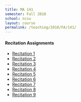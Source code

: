 ```yaml
---
title: MA 141
semester: Fall 2018 
school: ncsu
layout: course
permalink: /teaching/2018/FA/141/
---
```


<h4>Recitation Assignments</h4>
<ul>
<li><a href="/assets/course-content/2018/FA/141/aug28.pdf">Recitation 1</a></li>
<li><a href="/assets/course-content/2018/FA/141/sep4.pdf">Recitation 2</a></li>
<li><a href="/assets/course-content/2018/FA/141/sep25.pdf">Recitation 3</a></li>
<li><a href="/assets/course-content/2018/FA/141/oct2.pdf">Recitation 4</a></li>
<li><a href="/assets/course-content/2018/FA/141/oct16.pdf">Recitation 5</a></li>
<li><a href="/assets/course-content/2018/FA/141/oct23.pdf">Recitation 6</a></li>
<li><a href="/assets/course-content/2018/FA/141/nov6.pdf">Recitation 7</a></li>
<li><a href="/assets/course-content/2018/FA/141/nov13.pdf">Recitation 8</a></li>
<li><a href="/assets/course-content/2018/FA/141/dec4.pdf">Recitation 9</a></li>
</ul>
